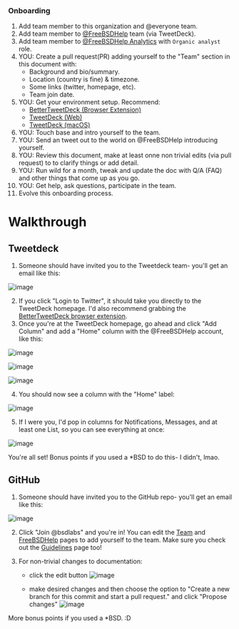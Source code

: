 
### Onboarding

1. Add team member to this organization and @everyone team.
2. Add team member to [@FreeBSDHelp](https://twitter.com/FreeBSDHelp) team (via TweetDeck).
3. Add team member to [@FreeBSDHelp Analytics](https://analytics.twitter.com/account_management/) with `Organic analyst` role.
4. YOU: Create a pull request(PR) adding yourself to the "Team" section in this document with:
   * Background and bio/summary.
   * Location (country is fine) & timezone.
   * Some links (twitter, homepage, etc).
   * Team join date.
5. YOU: Get your environment setup. Recommend:
   * [BetterTweetDeck (Browser Extension)](https://better.tw/)
   * [TweetDeck (Web)](https://tweetdeck.twitter.com/)
   * [TweetDeck (macOS)](https://apps.apple.com/us/app/tweetdeck-by-twitter/id485812721)
6. YOU: Touch base and intro yourself to the team.
7. YOU: Send an tweet out to the world on @FreeBSDHelp introducing yourself.
8. YOU: Review this document, make at least onne non trivial edits (via pull request) to to clarify things or add detail.
9. YOU: Run wild for a month, tweak and update the doc with Q/A (FAQ) and other things that come up as you go.
10. YOU: Get help, ask questions, participate in the team.
11. Evolve this onboarding process.


# Walkthrough

## Tweetdeck
1. Someone should have invited you to the Tweetdeck team- you'll get an email like this:

![image](https://user-images.githubusercontent.com/26092020/140179150-d87ee716-5c3c-4530-a7b4-422e14ef0e2d.png)

2. If you click "Login to Twitter", it should take you directly to the TweetDeck homepage. I'd also recommend grabbing the [BetterTweetDeck browser extension](https://better.tw/).
3. Once you're at the TweetDeck homepage, go ahead and click "Add Column" and add a "Home" column with the @FreeBSDHelp account, like this:

![image](https://user-images.githubusercontent.com/26092020/140180797-4a62d085-3441-4657-9636-c0c5d4d46d35.png)

![image](https://user-images.githubusercontent.com/26092020/140180882-00020a04-e0ff-4884-aa0a-0e433d16a0c9.png)

![image](https://user-images.githubusercontent.com/26092020/140181029-eb57ed38-0ba6-413f-8579-84c4b4aa6346.png)

4. You should now see a column with the "Home" label:

![image](https://user-images.githubusercontent.com/26092020/140181336-6baf4918-46dd-4bac-992d-28c782eb152c.png)

5. If I were you, I'd pop in columns for Notifications, Messages, and at least one List, so you can see everything at once:

![image](https://user-images.githubusercontent.com/26092020/140181612-a877cf2f-5303-4996-b7a4-c6d650e09900.png)
 
You're all set! Bonus points if you used a \*BSD to do this- I didn't, lmao.


## GitHub
1. Someone should have invited you to the GitHub repo- you'll get an email like this:

![image](https://user-images.githubusercontent.com/26092020/140184260-60164796-fe77-45ce-9672-d7d06afccce4.png)

2. Click "Join @bsdlabs" and you're in! You can edit the [Team](https://github.com/bsdlabs/community/blob/main/team.md) and [FreeBSDHelp](https://github.com/bsdlabs/community/blob/main/freebsdhelp.md) pages to add yourself to the team. Make sure you check out the [Guidelines](https://github.com/bsdlabs/community/blob/main/guidelines.md) page too!

3. For non-trivial changes to documentation:

    * click the edit button 
      ![image](https://user-images.githubusercontent.com/55418217/141223502-36931542-4305-404a-94b7-0372208917c5.png)
      
    * make desired changes and then choose the option to "Create a new branch for this commit and start a pull request." and click "Propose changes"
      ![image](https://user-images.githubusercontent.com/55418217/141225079-cf9a3232-df0f-48a7-b393-7430b460b91e.png)

More bonus points if you used a \*BSD. :D
